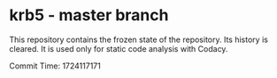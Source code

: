 # krb5 - master branch

This repository contains the frozen state of the repository.
Its history is cleared. It is used only for static code
analysis with Codacy.

Commit Time: 1724117171